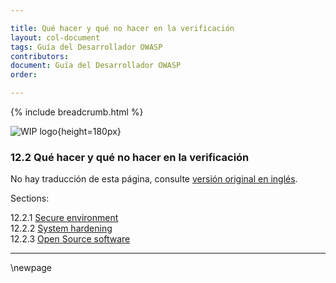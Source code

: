 ```yaml
---

title: Qué hacer y qué no hacer en la verificación
layout: col-document
tags: Guía del Desarrollador OWASP
contributors:
document: Guía del Desarrollador OWASP
order:

---
```


{% include breadcrumb.html %}

![WIP logo](../../../assets/images/dg_wip.png "Trabajo en curso"){height=180px}

### 12.2 Qué hacer y qué no hacer en la verificación

No hay traducción de esta página, consulte [versión original en inglés][release1402].

Sections:

12.2.1 [Secure environment](#secure-environment)  
12.2.2 [System hardening](#system-hardening)  
12.2.3 [Open Source software](#open-source-software)  

----

[release1402]: https://github.com/OWASP/www-project-developer-guide/blob/main/release/14-appendices/02-verification-dos-donts/toc.md

\newpage
